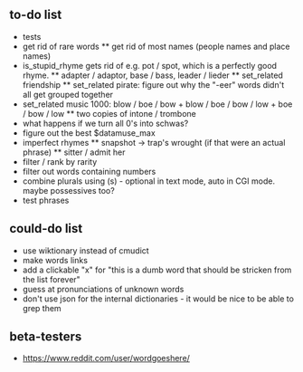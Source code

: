 ## to-do list

* tests
* get rid of rare words
** get rid of most names (people names and place names)
* is_stupid_rhyme gets rid of e.g. pot / spot, which is a perfectly good rhyme.
** adapter / adaptor, base / bass, leader / lieder
** set_related friendship
** set_related pirate: figure out why the "-eer" words didn't all get grouped together
* set_related music 1000: blow / boe / bow + blow / boe / bow / low + boe / bow / low
** two copies of intone / trombone
* what happens if we turn all 0's into schwas?
* figure out the best $datamuse_max
* imperfect rhymes
** snapshot -> trap's wrought (if that were an actual phrase)
** sitter / admit her
* filter / rank by rarity
* filter out words containing numbers
* combine plurals using (s) - optional in text mode, auto in CGI mode. maybe possessives too?
* test phrases

## could-do list

* use wiktionary instead of cmudict
* make words links
* add a clickable "x" for "this is a dumb word that should be stricken from the list forever"
* guess at pronunciations of unknown words
* don't use json for the internal dictionaries - it would be nice to be able to grep them

## beta-testers

* https://www.reddit.com/user/wordgoeshere/
